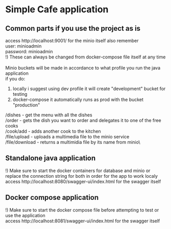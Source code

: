 # Simple Cafe application 

## Common parts if you use the project as is

access http://localhost:9001/ for the minio itself also remember \
user: minioadmin\
password: minioadmin\
!) These can always be changed from docker-compose file itself at any time\
\
Minio buckets will be made in accordance to what profile you run the java application\
if you do:
1) locally i suggest using dev profile it will create "development" bucket for testing
2) docker-compose it automatically runs as prod with the bucket "production"

/dishes - get the menu with all the dishes\
/order - gets the dish you want to order and delegates it to one of the free cooks\
/cook/add - adds another cook to the kitchen\
/file/upload - uploads a multimedia file to the minio service\
/file/download - returns a multimidia file by its name from minio\

## Standalone java application

!) Make sure to start the docker containers for database and minio or replace the connection string for both in order for the app to work localy\
access http://localhost:8080/swagger-ui/index.html for the swagger itself

## Docker compose application

!) Make sure to start the docker compose file before attempting to test or use the application\
access http://localhost:8081/swagger-ui/index.html for the swagger itself
